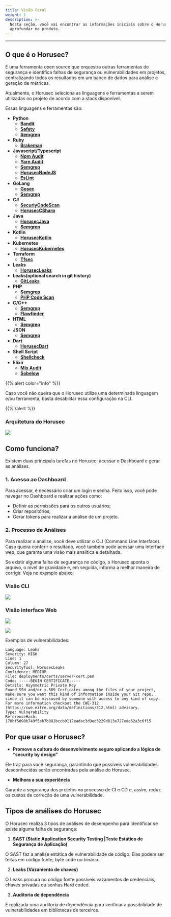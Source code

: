 ```yaml
---
title: Visão Geral
weight: 1
description: >-
  Nesta seção, você vai encontrar as informações iniciais sobre o Horusec antes de se
  aprofundar no produto.
---
```


---

## **O que é o Horusec?**

É uma ferramenta open source que orquestra outras ferramentas de segurança e identifica falhas de segurança ou vulnerabilidades em projetos, centralizando todos os resultados em um banco de dados para análise e geração de métricas. 

Atualmente, o Horusec seleciona as linguagens e ferramentas a serem utilizadas no projeto de acordo com a stack disponível.

Essas linguagens e ferramentas são:

* **Python**
  * [**Bandit**](https://github.com/PyCQA/bandit)
  * [**Safety**](https://github.com/pyupio/safety)
  * [**Semgrep**](https://github.com/returntocorp/semgrep)
* **Ruby**
  * [**Brakeman**](https://github.com/presidentbeef/brakeman)
* **Javascript/Typescript**
  * [**Npm Audit**](https://docs.npmjs.com/cli/audit)
  * [**Yarn Audit**](https://yarnpkg.com/lang/en/docs/cli/audit/)
  * [**Semgrep**](https://github.com/returntocorp/semgrep)
  * [**HorusecNodeJS**](https://github.com/ZupIT/horusec/tree/master/horusec-nodejs)
  * [**EsLint**](https://github.com/eslint/eslint)
* **GoLang**
  * [**Gosec**](https://github.com/securego/gosec)
  * [**Semgrep**](https://github.com/returntocorp/semgrep)
* **C\#**
  * [**SecuriyCodeScan**](https://security-code-scan.github.io)
  * [**HorusecCSharp**](https://github.com/ZupIT/horusec/tree/master/horusec-csharp)
* **Java**
  * [**HorusecJava**](https://github.com/ZupIT/horusec/tree/master/horusec-java)
  * [**Semgrep**](https://github.com/returntocorp/semgrep)
* **Kotlin**
  * [**HorusecKotlin**](https://github.com/ZupIT/horusec/tree/master/horusec-kotlin)
* **Kubernetes**
  * [**HorusecKubernetes**](https://github.com/ZupIT/horusec/tree/master/horusec-kubernetes)
* **Terraform**
  * [**Tfsec**](https://github.com/liamg/tfsec)
* **Leaks**
  * [**HorusecLeaks**](https://github.com/ZupIT/horusec/tree/master/horusec-leaks)
* **Leaks\(optional search in git history\)**
  * [**GitLeaks**](https://github.com/zricethezav/gitleaks)
* **PHP**
  * [**Semgrep**](https://github.com/returntocorp/semgrep)
  * [**PHP Code Scan**](https://github.com/FloeDesignTechnologies/phpcs-security-audit)
* **C\/C++**
  * [**Semgrep**](https://github.com/returntocorp/semgrep)
  * [**Flawfinder**](https://github.com/david-a-wheeler/flawfinder)
* **HTML**
  * [**Semgrep**](https://github.com/returntocorp/semgrep)
* **JSON**
  * [**Semgrep**](https://github.com/returntocorp/semgrep)
* **Dart**
  * [**HorusecDart**](https://github.com/ZupIT/horusec/tree/master/horusec-dart)
* **Shell Script**
  * [**Shellcheck**](https://github.com/koalaman/shellcheck)
* **Elixir**
  * [**Mix Audit**](https://github.com/mirego/mix_audit)
  * [**Sobelow**](https://github.com/nccgroup/sobelow)


{{% alert color="info" %}}

Caso você não queira que o Horusec utilize uma determinada linguagem e/ou ferramenta, basta desabilitar essa configuração na CLI.

{{% /alert %}}


### **Arquitetura do Horusec**

![](/docs/ptbr/overview/1-arquitecture.png)



## **Como funciona?**

Existem duas principais tarefas no Horusec: acessar o Dashboard e gerar as análises.

### **1. Acesso ao Dashboard**

Para acessar, é necessário criar um login e senha. Feito isso, você pode navegar no Dashboard e realizar ações como:

* Definir as permissões para os outros usuários;
* Criar repositórios;
* Gerar tokens para realizar a análise de um projeto.

### **2. Processo de Análises** 

Para realizar a análise, você deve utilizar o CLI \(Command Line Interface\). Caso queira conferir o resultado, você também pode acessar uma interface web, que garante uma visão mais analítica e detalhada.

Se existir alguma falha de segurança no código, o Horusec aponta o arquivo, o nível de gravidade e, em seguida, informa a melhor maneira de corrigir. Veja no exemplo abaixo:

### **Visão CLI** 

![](/docs/ptbr/overview/2-output.png)

### **Visão interface Web** 

![](/docs/ptbr/overview/3-graph-language.png)



![](/docs/ptbr/overview/4-graph-repository.png)

Exemplos de vulnerabilidades: 

```text
Language: Leaks
Severity: HIGH
Line: 1
Column: 27
SecurityTool: HorusecLeaks
Confidence: MEDIUM
File: deployments/certs/server-cert.pem
Code: -----BEGIN CERTIFICATE-----
Details: Asymmetric Private Key
Found SSH and/or x.509 Cerficates among the files of your project, make sure you want this kind of information inside your Git repo, since it can be missused by someone with access to any kind of copy.  For more information checkout the CWE-312 (https://cwe.mitre.org/data/definitions/312.html) advisory.
Type: Vulnerability
ReferenceHash: 178bf5090b749f5eb7b081bccb0112eadac3d9ed3229d813e727ede62a3c6f15
```

## **Por que usar o Horusec?**

* **Promove a cultura do desenvolvimento seguro aplicando a lógica de “security by design”** 

Ele traz para você segurança, garantindo que possíveis vulnerabilidades desconhecidas serão encontradas pela análise do Horusec.

* **Melhora a sua experiência** 

Garante a segurança dos projetos no processo de CI e CD e, assim, reduz os custos de correção de uma vulnerabilidade. 

## **Tipos de análises do Horusec**

O Horusec realiza 3 tipos de análises de desempenho para identificar se existe alguma falha de segurança: 

1. **SAST \(Static Application Security Testing \|Teste Estático de Segurança de Aplicação\)**  

O SAST faz a análise estática de vulnerabilidade de código. Elas podem ser feitas em código fonte, byte code ou binário.

2. **Leaks \(Vazamento de chaves\)** 

O Leaks procura no código fonte possíveis vazamentos de credenciais, chaves privadas ou senhas Hard coded.

3. **Auditoria de dependência**   

É realizada uma auditoria de dependência  para verificar a possibilidade de vulnerabilidades em bibliotecas de terceiros.
